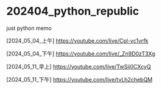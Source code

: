 # 202404_python_republic
just python memo

[2024_05_04_上午]
https://youtube.com/live/Cpl-vc1vrfk

[2024_05_04_下午]
https://youtube.com/live/_Zn9D0zT3Xg

[2024_05_11_早上]
https://youtube.com/live/TwSij0CXcyQ

[2024_05_11_下午]
https://youtube.com/live/tvLh2chebQM